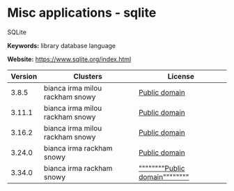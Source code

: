 # Misc applications - sqlite

SQLite

**Keywords:** library database language

**Website:** <https://www.sqlite.org/index.html>

| Version | Clusters | License |
| ------- | -------- | ------- |
| 3.8.5 | bianca irma milou rackham snowy | [Public domain](https://www.sqlite.org/copyright.html) |
| 3.11.1 | bianca irma milou rackham snowy | [Public domain](https://www.sqlite.org/copyright.html) |
| 3.16.2 | bianca irma milou rackham snowy | [Public domain](https://www.sqlite.org/copyright.html) |
| 3.24.0 | bianca irma rackham snowy | [Public domain](https://www.sqlite.org/copyright.html) |
| 3.34.0 | bianca irma rackham snowy | [""""""""Public domain""""""""](https://www.sqlite.org/copyright.html) |

